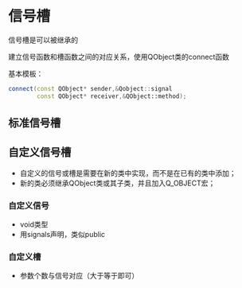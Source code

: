 # 信号槽

信号槽是可以被继承的

建立信号函数和槽函数之间的对应关系，使用QObject类的connect函数

基本模板：

```C++
connect(const QObject* sender,&Qobject::signal
       	const QObject* receiver,&QObject::method);
```

## 标准信号槽

## 自定义信号槽

* 自定义的信号或槽是需要在新的类中实现，而不是在已有的类中添加；
* 新的类必须继承QObject类或其子类，并且加入Q_OBJECT宏；

### 自定义信号

* void类型
* 用signals声明，类似public

### 自定义槽

* 参数个数与信号对应（大于等于即可）